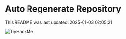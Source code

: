 # Auto Regenerate Repository

This README was last updated: 2025-01-03 02:05:21

 ![TryHackMe](https://tryhackme.com/badge/533634)